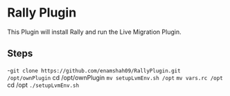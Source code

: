 # Rally Plugin

This Plugin will install Rally and run the Live Migration Plugin. 

## **Steps**

-`git clone https://github.com/enamshah09/RallyPlugin.git /opt/ownPlugin`
cd /opt/ownPlugin
`mv setupLvmEnv.sh /opt`
`mv vars.rc /opt`
cd /opt
`./setupLvmEnv.sh`

